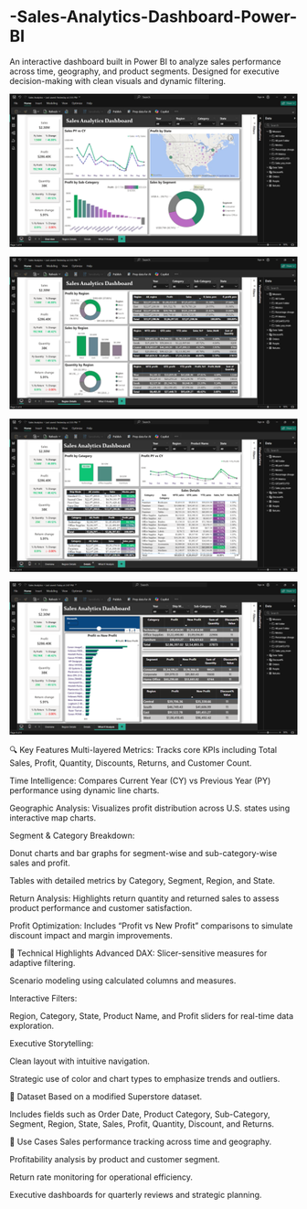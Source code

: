 # -Sales-Analytics-Dashboard-Power-BI
An interactive dashboard built in Power BI to analyze sales performance across time, geography, and product segments. Designed for executive decision-making with clean visuals and dynamic filtering.

![image alt](https://github.com/krishna87-tab/-Sales-Analytics-Dashboard-Power-BI/blob/dff0c1563506697de9a7913fff93fb9ea63df720/Screenshot_1.png)

![image alt](https://github.com/krishna87-tab/-Sales-Analytics-Dashboard-Power-BI/blob/61c9ae15a4026e7d16680a7c25645c7b789bcff1/Screentshot_2.png)

![image alt](https://github.com/krishna87-tab/-Sales-Analytics-Dashboard-Power-BI/blob/5e6126d10e6e9b0b66b56f24320dba760ee030e5/Screentshot_3.png)

![image alt](https://github.com/krishna87-tab/-Sales-Analytics-Dashboard-Power-BI/blob/980a9a4d591aa98a2d8556f07841cc0352c1b104/Screenshot_4.png)

🔍 Key Features
Multi-layered Metrics: Tracks core KPIs including Total Sales, Profit, Quantity, Discounts, Returns, and Customer Count.

Time Intelligence: Compares Current Year (CY) vs Previous Year (PY) performance using dynamic line charts.

Geographic Analysis: Visualizes profit distribution across U.S. states using interactive map charts.

Segment & Category Breakdown:

Donut charts and bar graphs for segment-wise and sub-category-wise sales and profit.

Tables with detailed metrics by Category, Segment, Region, and State.

Return Analysis: Highlights return quantity and returned sales to assess product performance and customer satisfaction.

Profit Optimization: Includes “Profit vs New Profit” comparisons to simulate discount impact and margin improvements.

🧠 Technical Highlights
Advanced DAX:
Slicer-sensitive measures for adaptive filtering.

Scenario modeling using calculated columns and measures.

Interactive Filters:

Region, Category, State, Product Name, and Profit sliders for real-time data exploration.

Executive Storytelling:

Clean layout with intuitive navigation.

Strategic use of color and chart types to emphasize trends and outliers.

📁 Dataset
Based on a modified Superstore dataset.

Includes fields such as Order Date, Product Category, Sub-Category, Segment, Region, State, Sales, Profit, Quantity, Discount, and Returns.

🎯 Use Cases
Sales performance tracking across time and geography.

Profitability analysis by product and customer segment.

Return rate monitoring for operational efficiency.

Executive dashboards for quarterly reviews and strategic planning.
